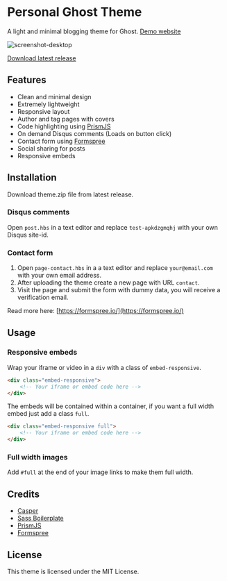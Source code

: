 # Personal Ghost Theme
 A light and minimal blogging theme for Ghost. [Demo website](https://waqasibrahim.com)

![screenshot-desktop](https://user-images.githubusercontent.com/12554146/29203246-053bb03c-7e89-11e7-9ac2-2cccb4842308.png)

[Download latest release](https://github.com/WaqasIbrahim/personal-ghost-theme/releases/latest)

## Features
* Clean and minimal design
* Extremely lightweight
* Responsive layout
* Author and tag pages with covers
* Code highlighting using [PrismJS](https://github.com/PrismJS/prism)
* On demand Disqus comments (Loads on button click)
* Contact form using [Formspree](https://github.com/formspree/formspree)
* Social sharing for posts
* Responsive embeds

## Installation
Download theme.zip file from latest release.

### Disqus comments
Open `post.hbs` in a text editor and replace `test-apkdzgmqhj` with your own Disqus site-id.

### Contact form
1. Open `page-contact.hbs` in a a text editor and replace `your@email.com` with your own email address.
1. After uploading the theme create a new page with URL `contact`.
1. Visit the page and submit the form with dummy data, you will receive a verification email.

Read more here: [https://formspree.io/](https://formspree.io/)

## Usage
### Responsive embeds
Wrap your iframe or video in a `div` with a class of `embed-responsive`.
```html
<div class="embed-responsive">
	<!-- Your iframe or embed code here -->
</div>
```

The embeds will be contained within a container, if you want a full width embed just add a class `full`.
```html
<div class="embed-responsive full">
	<!-- Your iframe or embed code here -->
</div>
```
### Full width images
Add `#full` at the end of your image links to make them full width.


## Credits
* [Casper](https://github.com/TryGhost/casper)
* [Sass Boilerplate](https://github.com/HugoGiraudel/sass-boilerplate)
* [PrismJS](https://github.com/PrismJS/prism)
* [Formspree](https://github.com/formspree/formspree)

## License
This theme is licensed under the MIT License.

